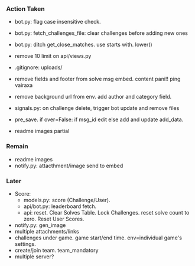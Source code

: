 ### Action Taken
- bot.py: flag case insensitive check.
- bot.py: fetch_challenges_file: clear challenges before adding new ones
- bot.py: ditch get_close_matches. use starts with. lower()
- remove 10 limit on api/views.py

- .gitignore: uploads/
- remove fields and footer from solve msg embed. content pani!! ping vairaxa
- remove background url from env. add author and category field.
- signals.py: on challenge delete, trigger bot update and remove files 
- pre_save. if over=False: if msg_id edit else add and update add_data. 
- readme images partial

### Remain
- readme images
- notify.py: attacthment/image send to embed

### Later
- Score:
    - models.py: score (Challenge/User).
    - api/bot.py: leaderboard fetch. 
    - api: reset. Clear Solves Table. Lock Challenges. reset solve count to zero. Reset User Scores.
- notify.py: gen_image
- multiple attachments/links
- challenges under game. game start/end time. env=individual game's settings.
- create/join team. team_mandatory
- multiple server?

